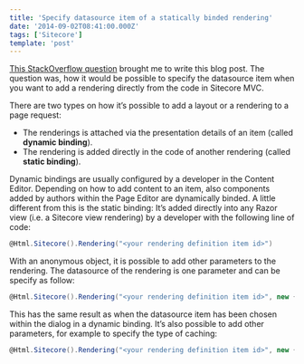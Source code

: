 ```yaml
---
title: 'Specify datasource item of a statically binded rendering'
date: '2014-09-02T08:41:00.000Z'
tags: ['Sitecore']
template: 'post'
---
```


[This StackOverflow
question](http://stackoverflow.com/questions/25597940/sitecore-controller-rendering-datasource)
brought me to write this blog post. The question was, how it would be possible
to specify the datasource item when you want to add a rendering directly from
the code in Sitecore MVC.

There are two types on how it’s possible to add a layout or a rendering to a
page request:

- The renderings is attached via the presentation details of an item (called
  **dynamic binding**).
- The rendering is added directly in the code of another rendering (called
  **static binding**).

Dynamic bindings are usually configured by a developer in the Content Editor.
Depending on how to add content to an item, also components added by authors
within the Page Editor are dynamically binded. A little different from this is
the static binding: It’s added directly into any Razor view (i.e. a Sitecore
view rendering) by a developer with the following line of code:

```csharp
@Html.Sitecore().Rendering("<your rendering definition item id>")
```

With an anonymous object, it is possible to add other parameters to the
rendering. The datasource of the rendering is one parameter and can be specify
as follow:

```csharp
@Html.Sitecore().Rendering("<your rendering definition item id>", new { DataSource = "<your datasource item id>" })
```

This has the same result as when the datasource item has been chosen within the
dialog in a dynamic binding. It’s also possible to add other parameters, for
example to specify the type of caching:

```csharp
@Html.Sitecore().Rendering("<your rendering definition item id>", new { Cacheable = true, CacheKey = "my_rendering", Cache_VaryByData = true })
```
